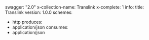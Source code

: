 swagger: "2.0"
x-collection-name: Translink
x-complete: 1
info:
  title: Translink
  version: 1.0.0
schemes:
- http
produces:
- application/json
consumes:
- application/json